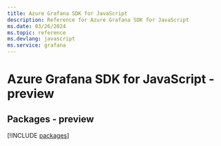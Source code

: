 ```yaml
---
title: Azure Grafana SDK for JavaScript
description: Reference for Azure Grafana SDK for JavaScript
ms.date: 03/26/2024
ms.topic: reference
ms.devlang: javascript
ms.service: grafana
---
```

# Azure Grafana SDK for JavaScript - preview
## Packages - preview
[!INCLUDE [packages](grafana-index.md)]